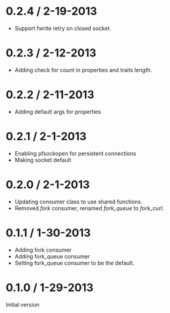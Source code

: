 0.2.4 / 2-19-2013
=============
* Support fwrite retry on closed socket.

0.2.3 / 2-12-2013
=============
* Adding check for count in properties and traits length.

0.2.2 / 2-11-2013
=============
* Adding default args for properties

0.2.1 / 2-1-2013
=============
* Enabling pfsockopen for persistent connections
* Making socket default

0.2.0 / 2-1-2013
=============
* Updating consumer class to use shared functions.
* Removed *fork* consumer, renamed *fork_queue* to *fork_curl*.

0.1.1 / 1-30-2013
=============
* Adding fork consumer
* Adding fork_queue consumer
* Setting fork_queue consumer to be the default.

0.1.0 / 1-29-2013
=============

Initial version